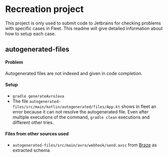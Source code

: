 # Recreation project

This project is only used to submit code to Jetbrains for checking problems with specific cases in Fleet. This readme
will give detailed information about how to setup each case.


## autogenerated-files

#### Problem
Autogenerated files are not indexed and given in code completion.

#### Setup
- `gradle generateAvroJava`
- The file `autogenerated-files/src/main/kotlin/autogenerated/files/App.kt` shows in fleet an error
because it can not resolve the autogenerated file. Even after multiple executions of the command,
`gradle clean` executions and different other tries.

#### Files from other sources used
- `autogenerated-files/src/main/avro/webhook/send.avsc` from [Braze](https://github.com/Appboy/currents-examples/blob/master/sample-data/Avro/users.messages.webhook.Send.avro) as extracted schema